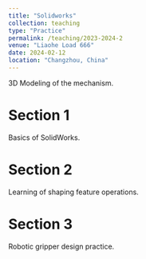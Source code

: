 ```yaml
---
title: "Solidworks"
collection: teaching
type: "Practice"
permalink: /teaching/2023-2024-2
venue: "Liaohe Load 666"
date: 2024-02-12
location: "Changzhou, China"
---
```


3D Modeling of the mechanism.


# Section 1
Basics of SolidWorks.

# Section 2

Learning of shaping feature operations.

# Section 3

Robotic gripper design practice.